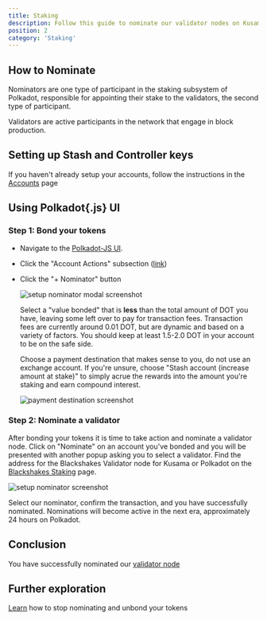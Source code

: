 ```yaml
---
title: Staking
description: Follow this guide to nominate our validator nodes on Kusama and Polkadot. 
position: 2
category: 'Staking'
---
```


## How to Nominate

Nominators are one type of participant in the staking subsystem of Polkadot, responsible for appointing their stake to the validators, the second type of participant.

Validators are active participants in the network that engage in block production.

## Setting up Stash and Controller keys

If you haven't already setup your accounts, follow the instructions in the [Accounts](/blog/accounts) page

## Using Polkadot{.js} UI

### Step 1: Bond your tokens

* Navigate to the [Polkadot-JS UI](https://polkadot.js.org/apps/#/staking).

* Click the "Account Actions" subsection ([link](https://polkadot.js.org/apps/#/staking/actions))

* Click the "+ Nominator" button

  ![setup nominator modal screenshot](https://wiki.polkadot.network/docs/assets/polkadotjs_nominate_button.png)

  

  Select a "value bonded" that is **less** than the total amount of DOT you have, leaving some left over to pay for transaction fees. Transaction fees are currently around 0.01 DOT, but are dynamic and based on a variety of factors. You should keep at least 1.5-2.0 DOT in your account to be on the safe side.

  Choose a payment destination that makes sense to you, do not use an exchange account. If you're unsure, choose "Stash account (increase amount at stake)" to simply acrue the rewards into the amount you're staking and earn compound interest.

  ![payment destination screenshot](https://wiki.polkadot.network/docs/assets/payout/01.png)

### Step 2: Nominate a validator

After bonding your tokens it is time to take action and nominate a validator node. Click on "Nominate" on an account you've bonded and you will be presented with another popup asking you to select a validator. Find the address for the Blackshakes Validator node for Kusama or Polkadot on the [Blackshakes Staking](http://www.blackshakes.net/staking) page.

![setup nominator screenshot](https://wiki.polkadot.network/docs/assets/polkadotjs_setup_nominator2.png)

Select our nominator, confirm the transaction, and you have successfully nominated. Nominations will become active in the next era, approximately 24 hours on Polkadot.

## Conclusion

You have successfully nominated our [validator node](/staking)



## Further exploration

[Learn](https://wiki.polkadot.network/docs/en/maintain-guides-how-to-unbond) how to stop nominating and unbond your tokens

